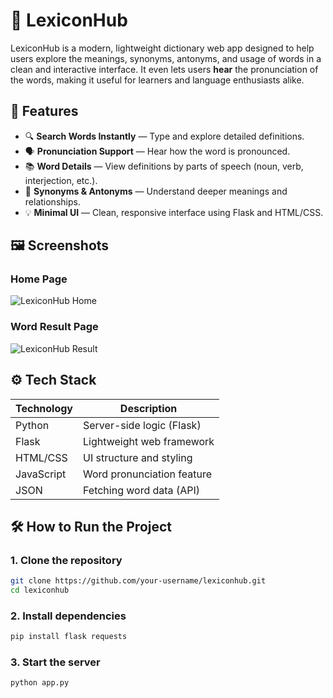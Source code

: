 # 📘 LexiconHub

LexiconHub is a modern, lightweight dictionary web app designed to help users explore the meanings, synonyms, antonyms, and usage of words in a clean and interactive interface. It even lets users **hear** the pronunciation of the words, making it useful for learners and language enthusiasts alike.

## 🚀 Features

- 🔍 **Search Words Instantly** — Type and explore detailed definitions.
- 🗣️ **Pronunciation Support** — Hear how the word is pronounced.
- 📚 **Word Details** — View definitions by parts of speech (noun, verb, interjection, etc.).
- 🔁 **Synonyms & Antonyms** — Understand deeper meanings and relationships.
- 💡 **Minimal UI** — Clean, responsive interface using Flask and HTML/CSS.

## 🖼️ Screenshots

### Home Page
![LexiconHub Home](./assets/home.png)

### Word Result Page
![LexiconHub Result](./assets/result.png)

## ⚙️ Tech Stack

| Technology | Description               |
|------------|---------------------------|
| Python     | Server-side logic (Flask) |
| Flask      | Lightweight web framework |
| HTML/CSS   | UI structure and styling  |
| JavaScript | Word pronunciation feature|
| JSON       | Fetching word data (API)  |

## 🛠️ How to Run the Project

### 1. Clone the repository
```bash
git clone https://github.com/your-username/lexiconhub.git
cd lexiconhub
```

### 2. Install dependencies
```bash
pip install flask requests
```

### 3. Start the server
```bash
python app.py
```


